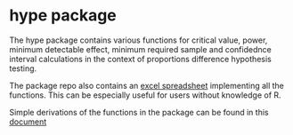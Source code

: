 # hype package

The hype package contains various functions for critical value, power, minimum detectable effect, minimum required sample and confidednce interval calculations in the context of proportions difference hypothesis testing.

The package repo also contains an [excel spreadsheet](https://github.com/IyarLin/hype/blob/master/inst/calculators.xlsx) implementing all the functions. This can be especially useful for users without knowledge of R.

Simple derivations of the functions in the package can be found in this [document](https://github.com/IyarLin/hype/blob/master/inst/variuos_results_for_hypothesis_testing.pdf)
